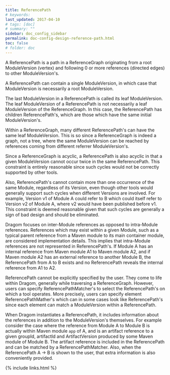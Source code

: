 ```yaml
---
title: ReferencePath
# keywords:
last_updated: 2017-04-10
# tags: [doc]
# summary: ""
sidebar: doc_config_sidebar
permalink: doc-config-design-reference-path.html
toc: false
# folder: doc
---
```


A ReferencePath is a path in a ReferenceGraph originating from a root
ModuleVersion (vertex) and following 0 or more references (directed edges) to
other ModuleVersion's.

A ReferencePath can contain a single ModuleVersion, in which case that
ModuleVersion is necessarily a root ModuleVersion.

The last ModuleVersion in a ReferencePath is called its leaf ModuleVersion. The
leaf ModuleVersion of a ReferencePath is not necessarily a leaf ModuleVersion
of the ReferenceGraph. In this case, the ReferencePath has children
ReferencePath's, which are those which have the same initial
ModuleVersion's.

Within a ReferenceGraph, many different ReferencePath's can have the same leaf
ModuleVersion. This is so since a ReferenceGraph is indeed a graph, not a tree,
where the same ModuleVersion can be reached by references coming from different
referrer ModuleVersion's.

Since a ReferenceGraph is acyclic, a ReferencePath is also acyclic in that a
given ModuleVersion cannot occur twice in the same ReferencePath. This
constraint is entirely reasonable since such cycles would not be correctly
supported by other tools.

Also, ReferencePath's cannot contain more than one occurrence of the same
Module, regardless of its Version, even though other tools would generally
support such cycles when different Versions are involved. For example,
Version v1 of Module A could refer to B which could itself refer to Version v2
of Module A, where v2 would have been published before v1. This constraint is
deemed reasonable given that such cycles are generally a sign of bad design and should be eliminated.

Dragom focuses on inter-Module references as opposed to intra-Module
references. References which may exist within a given Module, such as a typical
parent reference from a Maven module to its main container module, are
considered implementation details. This implies that intra-Module references
are not represented in ReferencePath's. If Module A has an internal reference
from Maven module A1 to Maven module A2, and if Maven module A2 has an external
reference to another Module B, the ReferencePath from A to B exists and no
ReferencePath reveals the internal reference from A1 to A2.

ReferencePath cannot be explicitly specified by the user. They come to life
within Dragom, generally while traversing a ReferenceGraph. However, users can
specify ReferencePathMatcher's to select the ReferencePath's on which a tool
operates. More precisely, users can specify element ReferencePathMather's which
can in some cases look like ReferencePath's since each element can match a
ModuleVersion within a ReferencePath.

When Dragom instantiates a ReferencePath, it includes information about the
references in addition to the ModuleVersion's themselves. For example consider
the case where the reference from Module A to Module B is actually within Maven
module `app` of A, and is an artifact reference to a given groupId, artifactId
and ArtifactVersion produced by some Maven module of Module B. The artifact
reference is included in the ReferencePath and can be matched by a
ReferencePathMatcher. Also, when the ReferencePath A -> B is shown to the user,
that extra information is also conveniently provided. 

{% include links.html %}

[//]: # (have a diagram to illustrate the various facts)
